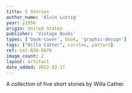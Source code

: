 ```yaml
---
title: 5 Stories
author_name: 'Alvin Lustig'
year: y1956
origin: United States
publisher: 'Vintage Books'
types: ['book-cover', book, 'graphic-design']
tags: ["Willa Cather", circles, pattern]
ref: sol-030-0070
image_count: 2
layout: artifact
date_added: 2022-02-17
---
```

A collection of five short stories by Willa Cather.
